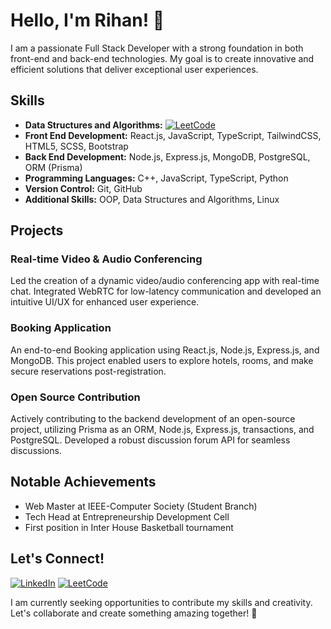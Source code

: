 # Hello, I'm Rihan! 👋

I am a passionate Full Stack Developer with a strong foundation in both front-end and back-end technologies. My goal is to create innovative and efficient solutions that deliver exceptional user experiences.

## Skills
- **Data Structures and Algorithms:** [![LeetCode](https://img.shields.io/badge/LinkedIn-Connect-blue?style=flat&logo=leetcode)](https://leetcode.com/Mohd_Rihan_Ali/)
- **Front End Development:** React.js, JavaScript, TypeScript, TailwindCSS, HTML5, SCSS, Bootstrap
- **Back End Development:** Node.js, Express.js, MongoDB, PostgreSQL, ORM (Prisma)
- **Programming Languages:** C++, JavaScript, TypeScript, Python
- **Version Control:** Git, GitHub
- **Additional Skills:** OOP, Data Structures and Algorithms, Linux

## Projects

### Real-time Video & Audio Conferencing
Led the creation of a dynamic video/audio conferencing app with real-time chat. Integrated WebRTC for low-latency communication and developed an intuitive UI/UX for enhanced user experience.

### Booking Application
An end-to-end Booking application using React.js, Node.js, Express.js, and MongoDB. This project enabled users to explore hotels, rooms, and make secure reservations post-registration.

### Open Source Contribution
Actively contributing to the backend development of an open-source project, utilizing Prisma as an ORM, Node.js, Express.js, transactions, and PostgreSQL. Developed a robust discussion forum API for seamless discussions.

## Notable Achievements
- Web Master at IEEE-Computer Society (Student Branch)
- Tech Head at Entrepreneurship Development Cell
- First position in Inter House Basketball tournament

## Let's Connect!
[![LinkedIn](https://img.shields.io/badge/LinkedIn-Connect-blue?style=flat&logo=linkedin)](https://www.linkedin.com/in/mohd-rihan-ali/)
[![LeetCode](https://img.shields.io/badge/LinkedIn-Connect-blue?style=flat&logo=leetcode)](https://leetcode.com/Mohd_Rihan_Ali/)

I am currently seeking opportunities to contribute my skills and creativity. Let's collaborate and create something amazing together! 🚀
